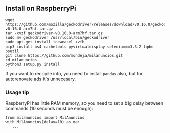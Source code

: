 ## Install on RaspberryPi
```
wget https://github.com/mozilla/geckodriver/releases/download/v0.16.0/geckodriver-v0.16.0-arm7hf.tar.gz
tar -xvzf geckodriver-v0.16.0-arm7hf.tar.gz
sudo mv geckodriver /usr/local/bin/geckodriver
sudo apt-get install iceweasel xvfb
pip3 install bs4 cachetools pyvirtualdisplay selenium==3.3.2 tqdm psutil
git clone https://github.com/mondeja/milanuncios.git
cd milanuncios
python3 setup.py install
```

If you want to recopile info, you need to install `pandas` also, but for autorenovate ads it's unnecesary.

### Usage tip
RaspberryPi has little RAM memory, so you need to set a big delay between commands (10 seconds must be enough):
```
from milanuncios import MilAnuncios
with MilAnuncios(delay=10) as ma:
   ...
```